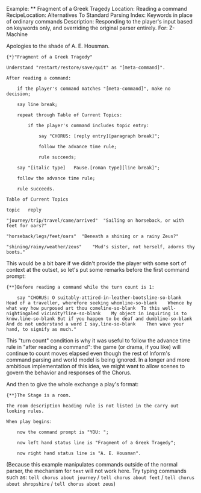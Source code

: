 Example: ** Fragment of a Greek Tragedy
Location: Reading a command
RecipeLocation: Alternatives To Standard Parsing
Index: Keywords in place of ordinary commands
Description: Responding to the player's input based on keywords only, and overriding the original parser entirely.
For: Z-Machine

  
Apologies to the shade of A. E. Housman.

  

``` inform7
{*}"Fragment of a Greek Tragedy"

Understand "restart/restore/save/quit" as "[meta-command]".

After reading a command:

	if the player's command matches "[meta-command]", make no decision;

	say line break;

	repeat through Table of Current Topics:

		if the player's command includes topic entry:

			say "CHORUS: [reply entry][paragraph break]";

			follow the advance time rule;

			rule succeeds;

	say "[italic type]   Pause.[roman type][line break]";

	follow the advance time rule;

	rule succeeds.

Table of Current Topics

topic	reply

"journey/trip/travel/came/arrived"	"Sailing on horseback, or with feet for oars?"

"horseback/legs/feet/oars"	"Beneath a shining or a rainy Zeus?"

"shining/rainy/weather/zeus"	"Mud's sister, not herself, adorns thy boots."
```

  
This would be a bit bare if we didn't provide the player with some sort of context at the outset, so let's put some remarks before the first command prompt:

  

``` inform7
{**}Before reading a command while the turn count is 1:

	say "CHORUS: O suitably-attired-in-leather-bootsline-so-blank	Head of a traveller, wherefore seeking whomline-so-blank	Whence by what way how purposed art thou comeline-so-blank	To this well-nightingaled vicinity?line-so-blank	My object in inquiring is to know.line-so-blank	But if you happen to be deaf and dumbline-so-blank	And do not understand a word I say,line-so-blank	Then wave your hand, to signify as much."
```

  
This "turn count" condition is why it was useful to follow the advance time rule in "after reading a command": the game (or drama, if you like) will continue to count moves elapsed even though the rest of Inform's command parsing and world model is being ignored. In a longer and more ambitious implementation of this idea, we might want to allow scenes to govern the behavior and responses of the Chorus.

  
And then to give the whole exchange a play's format:

  

``` inform7
{**}The Stage is a room.

The room description heading rule is not listed in the carry out looking rules.

When play begins:

	now the command prompt is "YOU: ";

	now left hand status line is "Fragment of a Greek Tragedy";

	now right hand status line is "A. E. Housman".
```

  
(Because this example manipulates commands outside of the normal parser, the mechanism for ``test`` will not work here. Try typing commands such as: ``tell chorus about journey`` / ``tell chorus about feet`` / ``tell chorus about shropshire`` / ``tell chorus about zeus``)

